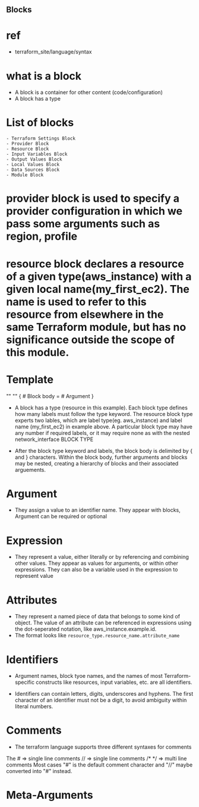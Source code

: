 ## Blocks

# ref
- terraform_site/language/syntax

# what is a block
- A block is a container for other content (code/configuration)
- A block has a type

# List of blocks
    - Terraform Settings Block
    - Provider Block
    - Resource Block
    - Input Variables Block
    - Output Values Block
    - Local Values Block
    - Data Sources Block
    - Module Block

# provider block is used to specify a provider configuration in which we pass some arguments such as region, profile
# resource block declares a resource of a given type(aws_instance) with a given local name(my_first_ec2). The name is used to refer to this resource from elsewhere in the same Terraform module, but has no significance outside the scope of this module.

# Template
<Block Type> "<Block Label Type>" "<Block Label>" {
    # Block body
    <!-- arguements -->
    <Identifier> = <Expression> # Argument
}

<!-- 
    resource "aws_instance" "my_first_ec2" {
        ami = "ami-2728923222423" #arguement
        instance_type = var.instance_type # Argument with value as expression (variable value replaced from variables.tf file)
        network_interface{
            #...
        }
    }
 -->

 - A block has a type (resource in this example). Each block type defines how many labels must follow the type keyword. The resource block type experts two lables, which are label type(eg. aws_instance) and label name (my_first_ec2) in example above. A particular block type may have any number if required labels, or it may require none as with the nested network_interface BLOCK TYPE

 - After the block type keyword and labels, the block body is delimited by { and } characters. Within the block body, further arguments and blocks may be nested, creating a hierarchy of blocks and their associated arguements.

 # Argument
 - They assign a value to an identifier name. They appear with blocks, Argument can be required or optional
<!-- eg. ami  -->

# Expression
- They represent a value, either literally or by referencing and combining other values. They appear as values for arguments, or within other expressions. They can also be a variable used in the expression to represent value
<!-- eg. "ami-2728923222423" -->

# Attributes
- They represent a named piece of data that belongs to some kind of object. The value of an attribute can be referenced in expressions using the dot-seperated notation, like aws_instance.example.id.
- The format looks like `resource_type.resource_name.attribute_name`

# Identifiers
- Argument names, block tyoe names, and the names of most Terraform-specific constructs like resources, input variables, etc. are all identifiers.

- Identifiers can contain letters, digits, underscores and hyphens. The first character of an identifier must not be a digit, to avoid ambiguity within literal numbers.

# Comments

- The terraform language supports three different syntaxes for comments

The # => single line comments
// => single line comments
/* */ => multi line comments
Most cases "#" is the default comment character and "//" maybe converted into "#" instead.

# Meta-Arguments